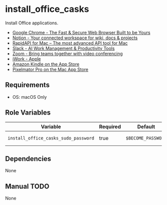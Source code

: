 # install_office_casks

Install Office applications.

- [Google Chrome - The Fast & Secure Web Browser Built to be Yours](https://www.google.com/intl/en_us/chrome/)
- [Notion - Your connected workspace for wiki, docs & projects](https://www.notion.com/)
- [RapidAPI for Mac – The most advanced API tool for Mac](https://paw.cloud/)
- [Slack - AI Work Management & Productivity Tools](https://slack.com/)
- [Zoom - Bring teams together with video conferencing](https://www.zoom.com/en/products/virtual-meetings/)
- [iWork - Apple](https://www.apple.com/iwork/)
- [Amazon Kindle on the App Store](https://apps.apple.com/us/app/amazon-kindle/id302584613)
- [Pixelmator Pro on the Mac App Store](https://apps.apple.com/us/app/pixelmator-pro/id1289583905?mt=12)

## Requirements

- OS: macOS Only

## Role Variables

| Variable                             | Required | Default           | Choices | Comments      |
|--------------------------------------|----------|-------------------|---------|---------------|
| `install_office_casks_sudo_password` | true     | `$BECOME_PASSWORD`| -       | sudo password |

## Dependencies

None

## Manual TODO

None
